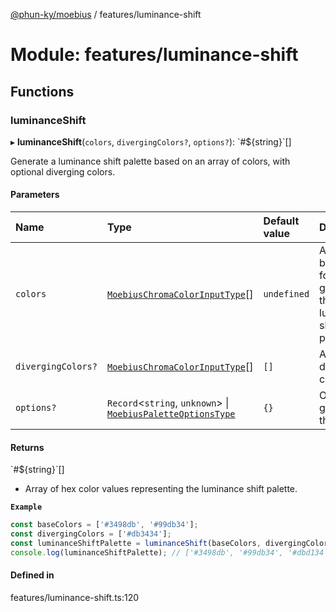 [@phun-ky/moebius](../README.md) / features/luminance-shift

# Module: features/luminance-shift

## Functions

### luminanceShift

▸ **luminanceShift**(`colors`, `divergingColors?`, `options?`): \`#${string}\`[]

Generate a luminance shift palette based on an array of colors, with optional diverging colors.

#### Parameters

| Name | Type | Default value | Description |
| :------ | :------ | :------ | :------ |
| `colors` | [`MoebiusChromaColorInputType`](types.md#moebiuschromacolorinputtype)[] | `undefined` | Array of base colors for generating the luminance shift palette. |
| `divergingColors?` | [`MoebiusChromaColorInputType`](types.md#moebiuschromacolorinputtype)[] | `[]` | Array of diverging colors. |
| `options?` | `Record`<`string`, `unknown`\> \| [`MoebiusPaletteOptionsType`](types.md#moebiuspaletteoptionstype) | `{}` | Options for generating the palette. |

#### Returns

\`#${string}\`[]

- Array of hex color values representing the luminance shift palette.

**`Example`**

```ts
const baseColors = ['#3498db', '#99db34'];
const divergingColors = ['#db3434'];
const luminanceShiftPalette = luminanceShift(baseColors, divergingColors, { numberOfColors: 5 });
console.log(luminanceShiftPalette); // ['#3498db', '#99db34', '#dbd134', '#db3434', '#8f34db']
```

#### Defined in

features/luminance-shift.ts:120
